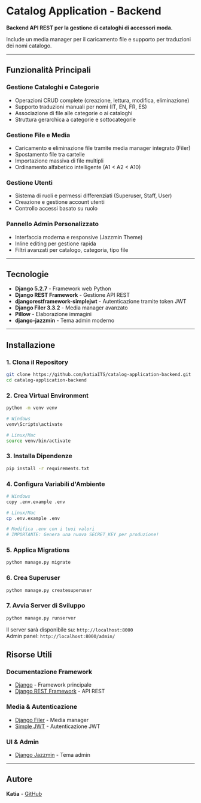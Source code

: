 # Catalog Application - Backend

**Backend API REST per la gestione di cataloghi di accessori moda.** 

Include un media manager per il caricamento file e supporto per traduzioni dei nomi catalogo.

---

## Funzionalità Principali

### Gestione Cataloghi e Categorie
- Operazioni CRUD complete (creazione, lettura, modifica, eliminazione)
- Supporto traduzioni manuali per nomi (IT, EN, FR, ES)
- Associazione di file alle categorie o ai cataloghi
- Struttura gerarchica a categorie e sottocategorie

### Gestione File e Media
- Caricamento e eliminazione file tramite media manager integrato (Filer)
- Spostamento file tra cartelle
- Importazione massiva di file multipli
- Ordinamento alfabetico intelligente (A1 < A2 < A10)

### Gestione Utenti
- Sistema di ruoli e permessi differenziati (Superuser, Staff, User)
- Creazione e gestione account utenti
- Controllo accessi basato su ruolo

### Pannello Admin Personalizzato
- Interfaccia moderna e responsive (Jazzmin Theme)
- Inline editing per gestione rapida
- Filtri avanzati per catalogo, categoria, tipo file

---

## Tecnologie

- **Django 5.2.7** - Framework web Python
- **Django REST Framework** - Gestione API REST
- **djangorestframework-simplejwt** - Autenticazione tramite token JWT
- **Django Filer 3.3.2** - Media manager avanzato
- **Pillow** - Elaborazione immagini
- **django-jazzmin** - Tema admin moderno

---

## Installazione

### 1. Clona il Repository
```bash
git clone https://github.com/katiaITS/catalog-application-backend.git
cd catalog-application-backend
```

### 2. Crea Virtual Environment
```bash
python -m venv venv

# Windows
venv\Scripts\activate

# Linux/Mac
source venv/bin/activate
```

### 3. Installa Dipendenze
```bash
pip install -r requirements.txt
```

### 4. Configura Variabili d'Ambiente
```bash
# Windows
copy .env.example .env

# Linux/Mac
cp .env.example .env

# Modifica .env con i tuoi valori
# IMPORTANTE: Genera una nuova SECRET_KEY per produzione!
```

### 5. Applica Migrations
```bash
python manage.py migrate
```

### 6. Crea Superuser
```bash
python manage.py createsuperuser
```

### 7. Avvia Server di Sviluppo
```bash
python manage.py runserver
```

Il server sarà disponibile su: `http://localhost:8000`  
Admin panel: `http://localhost:8000/admin/`

## Risorse Utili

### Documentazione Framework
- [Django](https://docs.djangoproject.com/) - Framework principale
- [Django REST Framework](https://www.django-rest-framework.org/) - API REST

### Media & Autenticazione
- [Django Filer](https://django-filer.readthedocs.io/) - Media manager
- [Simple JWT](https://django-rest-framework-simplejwt.readthedocs.io/) - Autenticazione JWT

### UI & Admin
- [Django Jazzmin](https://django-jazzmin.readthedocs.io/) - Tema admin

---

## Autore

**Katia** - [GitHub](https://github.com/katiaITS)